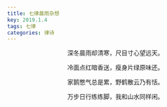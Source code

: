 ```yaml
---
title: 七律晨雨杂想
key: 2019.1.4
tags: 七律
categories: 律诗
---
```


<p align="center">深冬晨雨却清寒，尺目寸心望远天。
</p>
<p align="center">冷面点红暗香送，瘦身片绿原味还。
</p>
<p align="center">家鹅憋气总是累，野鹤散云乃有恬。
</p>
<p align="center">万步日行练练脚，我和山水同样闲。
</p>
<p align="center"></br>
</p>
